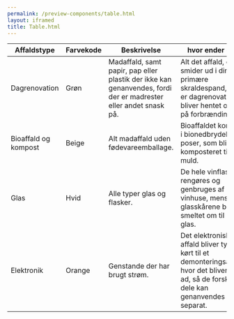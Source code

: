 ```yaml
--- 
permalink: /preview-components/table.html
layout: iframed 
title: Table.html
---
```

<div class="container">
    <table class="table">
        <thead>
            <tr>
                <th>Affaldstype</th>
                <th>Farvekode</th>
                <th>Beskrivelse</th>
                <th>hvor ender det?</th>
            </tr>
        </thead>
        <tbody>
            <tr>
                <td>Dagrenovation</td>
                <td>Grøn</td>
                <td>Madaffald, samt papir, pap eller plastik der ikke kan genanvendes,
                    fordi der er madrester eller andet snask på.</td>
                <td>Alt det affald, du smider ud i din primære skraldespand, som
                    er dagrenovationen, bliver hentet og kørt på forbrændingen.
                    </td>
            </tr>
            <tr>
                <td>Bioaffald og kompost</td>
                <td>Beige</td>
                <td>Alt madaffald uden fødevareemballage.</td>
                <td>Bioaffaldet kommes i bionedbrydelige poser, som bliver komposteret
                    til muld.</td>
            </tr>
            <tr>
                <td>Glas</td>
                <td>Hvid</td>
                <td>Alle typer glas og flasker.</td>
                <td>De hele vinflasker rengøres og genbruges af vinhuse, mens glasskårene
                    bliver smeltet om til nyt glas.</td>
            </tr>
            <tr>
                <td>Elektronik</td>
                <td>Orange</td>
                <td>Genstande der har brugt strøm.</td>
                <td>Det elektroniske affald bliver typisk kørt til et demonteringsanlæg,
                    hvor det bliver skilt ad, så de forskellige dele kan genanvendes
                    separat.</td>
            </tr>
        </tbody>
    </table>
</div>